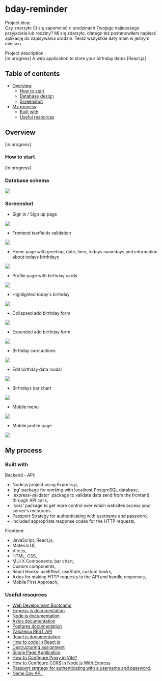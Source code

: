 # bday-reminder

Project idea:\
Czy znarzyło Ci się zapomnieć o urodzinach Twojego najlepszego przyjaciela lub rodziny? Mi się zdarzyło, dlatego też postanowiłem napisać aplikację do zapisywania urodzin. Teraz wszystkie daty mam w jednym miejscu.

Project description:\
[in progress] A web application to store your birthday dates [React.js]

## Table of contents

- [Overview](#overview)
  - [How to start](#how-to-start)
  - [Database design](#database-design)
  - [Screenshot](#screenshot)
- [My process](#my-process)
  - [Built with](#built-with)
  - [Useful resources](#useful-resources)

## Overview

[in progress]

### How to start

[in progress]

### Database schema

![](./readme/***)

### Screenshot

- Sign in / Sign up page

![](./readme/sign_in_sign_up.jpg)

- Frontend textfields validation

![](./readme/frontend_textfield_validation.jpg)

- Home page with greeting, date, time, todays namedays and information about todays birthdays

![](./readme/home_page.jpg)

- Profile page with birthday cards

![](./readme/dashboard_with_birthday_cards.jpg)

- Highlighted today's birthday

![](./readme/highlighted_todays_birthday.jpg)

- Collapsed add birthday form

![](./readme/add_birthday_form_collapsed.jpg)

- Expanded add birthday form

![](./readme/add_birthday_form_expanded.jpg)

- Birthday card actions

![](./readme/birthday_card_actions.jpg)

- Edit birthday data modal

![](./readme/edit_birthday_card_modal.jpg)

- Birthdays bar chart

![](./readme/birthdays_bar_chart.jpg)

- Mobile menu

![](./readme/mobile_menu.jpg)

- Mobile profile page

![](./readme/mobile_dashboard.jpg)

## My process

### Built with

Backend - API:

- Node.js project using Express.js,
- 'pg' package for working with localhost PostgreSQL database,
- 'express-validator' package to validate data send from the frontend through API calls,
- 'cors' package to get more control over which websites access your server's recources.
- Passport Strategy for authenticating with username and password,
- included appropriate response codes for the HTTP requests,

Frontend:

- JavaScript, React.js,
- Material UI,
- Vite.js,
- HTML, CSS,
- MUI X Components: bar chart,
- Custom components,
- React Hooks: useEffect, useState, custom hooks,
- Axios for making HTTP requests to the API and handle responses,
- Mobile First Approach,

### Useful resources

- [Web Development Bootcamp](https://www.udemy.com/course/the-complete-web-development-bootcamp/?couponCode=KEEPLEARNING)
- [Express.js documentation](https://expressjs.com/)
- [Node.js documentation](https://nodejs.org/docs/latest/api/)
- [Axios documentation](https://axios-http.com/docs/intro)
- [Postgres documentation](https://www.postgresql.org/)
- [Założenia REST API](https://devszczepaniak.pl/wprowadzenie-do-rest-api/)
- [React.js documentation](https://legacy.reactjs.org/)
- [How to code in React.js](https://www.digitalocean.com/community/tutorial-series/how-to-code-in-react-js)
- [Destructuring assignment](https://developer.mozilla.org/en-US/docs/Web/JavaScript/Reference/Operators/Destructuring_assignment)
- [Single Page Application](https://kissdigital.com/pl/blog/single-page-application-jak-dziala-spa-i-czym-sie-rozni-od-mpa)
- [How to Configure Proxy in Vite?](https://www.geeksforgeeks.org/how-to-configure-proxy-in-vite/)
- [How to Configure CORS in Node.js With Express](https://dev.to/speaklouder/how-to-configure-cors-in-nodejs-with-express-11h)
- [Passport strategy for authenticating with a username and password.](https://www.passportjs.org/packages/passport-local/)
- [Name Day API.](https://nameday.abalin.net/docs/)
